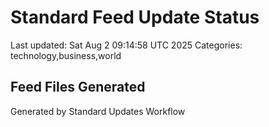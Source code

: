 # Standard Feed Update Status
Last updated: Sat Aug  2 09:14:58 UTC 2025
Categories: technology,business,world

## Feed Files Generated

Generated by Standard Updates Workflow
